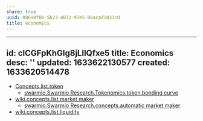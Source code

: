 ```yaml
---
share: true
uuid: 08698f06-5b23-4072-97e5-86acad2031c0
title: economics
---
```

---
id: clCGFpKhGIg8jLIlQfxe5
title: Economics
desc: ''
updated: 1633622130577
created: 1633620514478
---

* [Concepts.list.token](/undefined)
  * [swarmio.Swarmio Research.Tokenomics.token.bonding curve](/undefined)
* [wiki.concepts.list.market maker](/undefined)
  * [swarmio.Swarmio Research.concepts.automatic market maker](/undefined)
* [wiki.concepts.list.liquidity](/undefined)